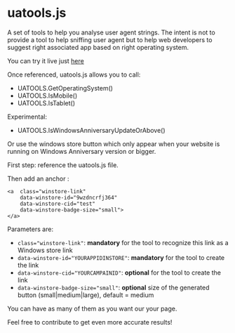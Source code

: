 uatools.js
==========

A set of tools to help you analyse user agent strings. The intent is not to provide a tool to help sniffing user agent but to help web developers to suggest right associated app based on right operating system.

You can try it live just [here](http://www.catuhe.com/uatools)

Once referenced, uatools.js allows you to call:
* UATOOLS.GetOperatingSystem()
* UATOOLS.IsMobile()
* UATOOLS.IsTablet()

Experimental:
* UATOOLS.IsWindowsAnniversaryUpdateOrAbove()

Or use the windows store button which only appear when your website is running on Windows Anniversary version or bigger.

First step: reference the uatools.js file.

Then add an anchor :
``` 
<a  class="winstore-link" 
    data-winstore-id="9wzdncrfj364" 
    data-winstore-cid="test" 
    data-winstore-badge-size="small">
</a>
```

Parameters are:
- ```class="winstore-link"```: **mandatory** for the tool to recognize this link as a Windows store link
- ```data-winstore-id="YOURAPPIDINSTORE"```: **mandatory** for the tool to create the link
- ```data-winstore-cid="YOURCAMPAINID"```: **optional** for the tool to create the link
- ```data-winstore-badge-size="small"```: **optional** size of the generated button (small|medium|large), default = medium

You can have as many of them as you want our your page. 

Feel free to contribute to get even more accurate results!

